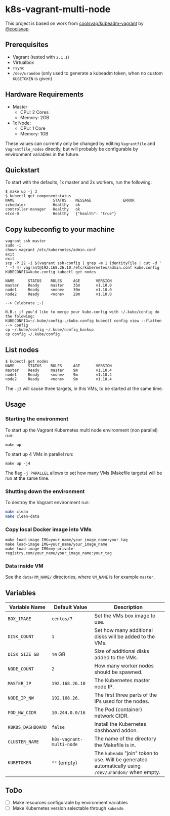 # k8s-vagrant-multi-node
This project is based on work from [coolsvap/kubeadm-vagrant](https://github.com/coolsvap/kubeadm-vagrant) by [@coolsvap](https://twitter.com/coolsvap).


## Prerequisites
* Vagrant (tested with `2.1.1`)
* Virtualbox
* `rsync`
* `/dev/urandom` (only used to generate a kubeadm token, when no custom `KUBETOKEN` is given)

## Hardware Requirements
* Master
    * CPU: 2 Cores
    * Memory: 2GB
* 1x Node:
    * CPU: 1 Core
    * Memory: 1GB

These values can currently only be changed by editing `Vagrantfile` and `Vagrantfile_nodes` directly,
but will probably be configurable by environment variables in the future.

## Quickstart
To start with the defaults, 1x master and 2x workers, run the following:
```
$ make up -j 3
$ kubectl get componentstatus
NAME                 STATUS    MESSAGE              ERROR
scheduler            Healthy   ok
controller-manager   Healthy   ok
etcd-0               Healthy   {"health": "true"}
```

## Copy kubeconfig to your machine
```
vagrant ssh master
sudo -i
chown vagrant /etc/kubernetes/admin.conf
exit
exit
scp -P 22 -i $(vagrant ssh-config | grep -m 1 IdentityFile | cut -d ' ' -f 4) vagrant@192.168.26.10:/etc/kubernetes/admin.conf kube.config
KUBECONFIG=kube.config kubectl get nodes

NAME      STATUS    ROLES     AGE       VERSION
master    Ready     master    35m       v1.10.0
node1     Ready     <none>    30m       v1.10.0
node2     Ready     <none>    28m       v1.10.0

--> Celebrate ;-)

N.B.: if you'd like to merge your kube.config with ~/.kube/config do the folowing:
KUBECONFIG=~/.kube/config:./kube.config kubectl config view --flatten --> config
cp ~/.kube/config ~/.kube/config_backup
cp config ~/.kube/config
```
## List nodes

```
$ kubectl get nodes
NAME      STATUS    ROLES     AGE       VERSION
master    Ready     master    9m        v1.10.4
node1     Ready     <none>    9m        v1.10.4
node2     Ready     <none>    9m        v1.10.4
```
The `-j3` will cause three targets, in this VMs, to be started at the same time.

## Usage
### Starting the environment
To start up the Vagrant Kubernetes multi node environment (non parallel) run:
```
make up
```
To start up 4 VMs in parallel run:
```
make up -j4
```
The flag `-j PARALLEL` allows to set how many VMs (Makefile targets) will be run at the same time.

### Shutting down the environment
To destroy the Vagrant environment run:
```bash
make clean
make clean-data
```

### Copy local Docker image into VMs
```
make load-image IMG=your_name/your_image_name:your_tag
make load-image IMG=your_name/your_image_name
make load-image IMG=my-private-registry.com/your_name/your_image_name:your_tag
```

### Data inside VM
See the `data/VM_NAME/` directories, where `VM_NAME` is for example `master`.

## Variables
| Variable Name     | Default Value            | Description                                                                                          |
| ----------------- | ------------------------ | ---------------------------------------------------------------------------------------------------- |
| `BOX_IMAGE`       | `centos/7`               | Set the VMs box image to use.                                                                        |
| `DISK_COUNT`      | `1`                      | Set how many additional disks will be added to the VMs.                                              |
| `DISK_SIZE_GB`    | `10` GB                  | Size of additional disks added to the VMs.                                                           |
| `NODE_COUNT`      | `2`                      | How many worker nodes should be spawned.                                                             |
| `MASTER_IP`       | `192.168.26.10`          | The Kubernetes master node IP.                                                                       |
| `NODE_IP_NW`      | `192.168.26.`            | The first three parts of the IPs used for the nodes.                                                 |
| `POD_NW_CIDR`     | `10.244.0.0/16`          | The Pod (container) network CIDR.                                                                    |
| `K8K8S_DASHBOARD` | `false`                  | Install the Kubernetes dashboard addon.                                                              |
| `CLUSTER_NAME`    | `k8s-vagrant-multi-node` | The name of the directory the Makefile is in.                                                        |
| `KUBETOKEN`       | `""` (empty)             | The `kubeadm` "join" token to use. Will be generated automatically using `/dev/urandom/` when empty. |

## ToDo
- [ ] Make resources configurable by environment variables
- [ ] Make Kubernetes version selectable through `kubeadm`
